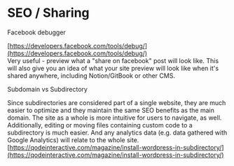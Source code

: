 # SEO / Sharing

Facebook debugger

[https://developers.facebook.com/tools/debug/](https://developers.facebook.com/tools/debug/)  
Very useful - preview what a "share on facebook" post will look like. This will also give you an idea of what your site preview will look like when it's shared anywhere, including Notion/GitBook or other CMS.

Subdomain vs Subdirectory

Since subdirectories are considered part of a single website, they are much easier to optimize and they maintain the same SEO benefits as the main domain. The site as a whole is more intuitive for users to navigate, as well. Additionally, editing or moving files containing custom code to a subdirectory is much easier. And any analytics data \(e.g. data gathered with Google Analytics\) will relate to the whole site.  
[https://qodeinteractive.com/magazine/install-wordpress-in-subdirectory/](https://qodeinteractive.com/magazine/install-wordpress-in-subdirectory/)



